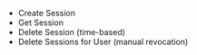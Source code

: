 - Create Session
- Get Session
- Delete Session (time-based)
- Delete Sessions for User (manual revocation)
